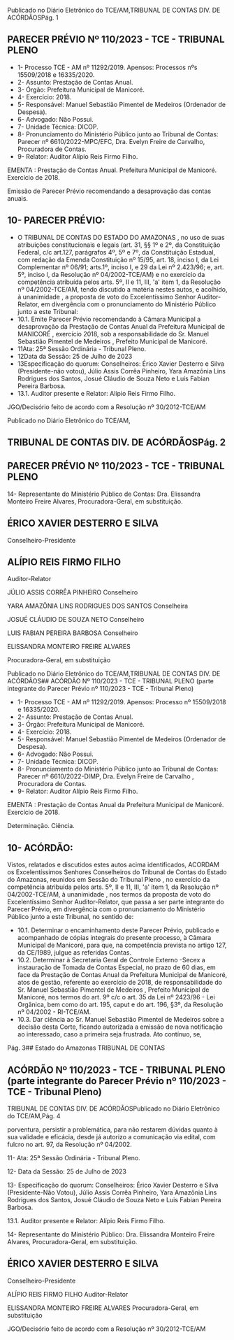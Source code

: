 Publicado  no  Diário  Eletrônico do TCE/AM,TRIBUNAL DE CONTAS DIV. DE ACÓRDÃOSPág. 1

## PARECER PRÉVIO Nº 110/2023 - TCE - TRIBUNAL PLENO

- 1- Processo TCE - AM nº 11292/2019. Apensos: Processos nºs  15509/2018 e 16335/2020.
- 2- Assunto: Prestação de Contas Anual.
- 3- Órgão: Prefeitura Municipal de Manicoré.
- 4- Exercício: 2018.
- 5- Responsável: Manuel Sebastião Pimentel de Medeiros (Ordenador de Despesa).
- 6- Advogado: Não Possui.
- 7- Unidade Técnica: DICOP.
- 8- Pronunciamento  do  Ministério  Público  junto  ao  Tribunal  de  Contas: Parecer  nº 6610/2022-MPC/EFC, Dra. Evelyn Freire de Carvalho, Procuradora de Contas.
- 9- Relator: Auditor Alípio Reis Firmo Filho.

EMENTA :  Prestação  de  Contas  Anual.    Prefeitura Municipal de Manicoré.  Exercício de 2018.

Emissão de Parecer Prévio recomendando a desaprovação das contas anuais.

## 10-  PARECER PRÉVIO:

- O  TRIBUNAL  DE  CONTAS  DO  ESTADO  DO  AMAZONAS ,  no  uso  de  suas atribuições  constitucionais  e  legais  (art.  31,  §§  1º  e  2º,  da  Constituição  Federal,  c/c art.127,  parágrafos  4º,  5º  e  7º,  da  Constituição  Estadual,  com  redação  da  Emenda Constituição nº 15/95, art. 18, inciso I, da Lei Complementar nº 06/91; arts.1º, inciso I, e 29  da  Lei  nº  2.423/96;  e,  art.  5º,  inciso  I,  da  Resolução  nº  04/2002-TCE/AM)  e  no exercício da competência atribuída pelos arts. 5º, II e 11, III, 'a' item 1, da Resolução nº 04/2002-TCE/AM, tendo discutido a matéria nestes autos, e acolhido, à unanimidade , a proposta  de  voto  do  Excelentíssimo  Senhor  Auditor-Relator, em  divergência com  o pronunciamento do Ministério Público junto a este Tribunal:
- 10.1. Emite  Parecer  Prévio  recomendando  à  Câmara  Municipal  a desaprovação da Prestação de Contas Anual da Prefeitura Municipal de MANICORÉ , exercício 2018, sob a responsabilidade  do Sr.  Manuel Sebastião Pimentel de Medeiros , Prefeito Municipal de Manicoré.
- 11Ata: 25ª Sessão Ordinária - Tribunal Pleno.
- 12Data da Sessão: 25 de Julho de 2023
- 13Especificação do quorum: Conselheiros: Érico Xavier Desterro e Silva (Presidente-não  votou),  Júlio  Assis  Corrêa  Pinheiro,  Yara  Amazônia  Lins  Rodrigues dos Santos, Josué Cláudio de Souza Neto e Luis Fabian Pereira Barbosa.
- 13.1. Auditor presente e Relator: Alípio Reis Firmo Filho.

JGO/Decisório feito de acordo com a Resolução nº 30/2012-TCE/AM

Publicado  no  Diário  Eletrônico do TCE/AM,

## TRIBUNAL DE CONTAS DIV. DE ACÓRDÃOSPág. 2

## PARECER PRÉVIO Nº 110/2023 - TCE - TRIBUNAL PLENO

14-  Representante do Ministério Público de Contas: Dra. Elissandra Monteiro Freire Alvares, Procuradora-Geral, em substituição.

## ÉRICO XAVIER DESTERRO E SILVA

Conselheiro-Presidente

## ALÍPIO REIS FIRMO FILHO

Auditor-Relator

JÚLIO ASSIS CORRÊA PINHEIRO Conselheiro

YARA AMAZÔNIA LINS RODRIGUES DOS SANTOS Conselheira

JOSUÉ CLÁUDIO DE SOUZA NETO Conselheiro

LUIS FABIAN PEREIRA BARBOSA Conselheiro

ELISSANDRA MONTEIRO FREIRE ALVARES

Procuradora-Geral, em substituição

Publicado  no  Diário  Eletrônico do TCE/AM,TRIBUNAL DE CONTAS DIV. DE ACÓRDÃOS## ACÓRDÃO Nº 110/2023 - TCE - TRIBUNAL PLENO (parte integrante do Parecer Prévio nº 110/2023 - TCE - Tribunal Pleno)

- 1- Processo TCE - AM nº 11292/2019. Apensos: Processo nº  15509/2018 e 16335/2020.
- 2- Assunto: Prestação de Contas Anual.
- 3- Órgão: Prefeitura Municipal de Manicoré.
- 4- Exercício: 2018.
- 5- Responsável: Manuel Sebastião Pimentel de Medeiros (Ordenador de Despesa).
- 6- Advogado: Não Possui.
- 7- Unidade Técnica: DICOP.
- 8- Pronunciamento  do  Ministério  Público  junto  ao  Tribunal  de  Contas: Parecer  nº 6610/2022-DIMP, Dra. Evelyn Freire de Carvalho , Procuradora de Contas.
- 9- Relator: Auditor Alípio Reis Firmo Filho.

EMENTA : Prestação de Contas Anual da Prefeitura Municipal de Manicoré. Exercício de 2018.

Determinação. Ciência.

## 10-  ACÓRDÃO:

Vistos, relatados e discutidos estes autos acima identificados, ACORDAM os Excelentíssimos Senhores Conselheiros do Tribunal de Contas do Estado do Amazonas, reunidos em Sessão do Tribunal Pleno , no exercício da competência atribuída pelos arts. 5º, II e 11, III, 'a' item 1, da Resolução nº 04/2002-TCE/AM, à unanimidade , nos termos da  proposta  de  voto  do  Excelentíssimo  Senhor  Auditor-Relator,  que  passa  a  ser  parte integrante  do  Parecer  Prévio, em  divergência com  o  pronunciamento  do  Ministério Público junto a este Tribunal, no sentido de:

- 10.1. Determinar o  encaminhamento  deste  Parecer  Prévio,  publicado  e acompanhado  de  cópias  integrais  do  presente  processo,  à  Câmara Municipal  de  Manicoré,  para  que,  na  competência  prevista  no  artigo 127, da CE/1989, julgue as referidas Contas.
- 10.2. Determinar à Secretaria Geral de Controle Externo -Secex a instauração de Tomada de Contas Especial, no prazo de 60 dias, em face da Prestação de Contas  Anual da Prefeitura Municipal de Manicoré, atos de gestão, referente ao exercício de 2018, de responsabilidade  do Sr.  Manuel  Sebastião  Pimentel  de  Medeiros , Prefeito Municipal de Manicoré, nos termos do art. 9º c/c o art. 35 da Lei nº 2423/96 - Lei Orgânica, bem como do art. 195, caput e do art. 196, §3º, da Resolução nº 04/2002 - RI-TCE/AM.
- 10.3. Dar ciência ao Sr. Manuel Sebastião Pimentel de Medeiros sobre a decisão desta Corte, ficando autorizada a emissão de nova notificação ao  interessado,  caso  a  primeira  seja  frustrada.  Ato  contínuo,  se,

Pág. 3## Estado do Amazonas TRIBUNAL DE CONTAS

## ACÓRDÃO Nº 110/2023 - TCE - TRIBUNAL PLENO (parte integrante do Parecer Prévio nº 110/2023 - TCE - Tribunal Pleno)

TRIBUNAL DE CONTAS DIV. DE ACÓRDÃOSPublicado  no  Diário  Eletrônico do TCE/AM,Pág. 4

porventura, persistir a problemática, para não restarem dúvidas quanto à sua validade e eficácia, desde já autorizo a comunicação via edital, com fulcro no art. 97, da Resolução nº 04/2002.

11- Ata: 25ª Sessão Ordinária - Tribunal Pleno.

12- Data da Sessão: 25 de Julho de 2023

13- Especificação do quorum: Conselheiros: Érico Xavier Desterro e Silva (Presidente-Não  Votou),  Júlio  Assis  Corrêa  Pinheiro,  Yara  Amazônia  Lins  Rodrigues dos Santos, Josué Cláudio de Souza Neto e Luis Fabian Pereira Barbosa.

13.1. Auditor presente e Relator: Alípio Reis Firmo Filho.

14-  Representante do Ministério Público: Dra. Elissandra Monteiro Freire Alvares, Procuradora-Geral, em substituição.

## ÉRICO XAVIER DESTERRO E SILVA

Conselheiro-Presidente

ALÍPIO REIS FIRMO FILHO Auditor-Relator

ELISSANDRA MONTEIRO FREIRE ALVARES Procuradora-Geral, em substituição

JGO/Decisório feito de acordo com a Resolução nº 30/2012-TCE/AM